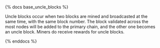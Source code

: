{% docs base_uncle_blocks %}

Uncle blocks occur when two blocks are mined and broadcasted at the same time, with the same block number. The block validated across the most nodes will be added to the primary chain, and the other one becomes an uncle block. Miners do receive rewards for uncle blocks.

{% enddocs %}